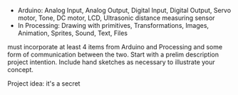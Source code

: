 
* Arduino: Analog Input, Analog Output, Digital Input, Digital Output, Servo motor, Tone, DC motor, LCD, Ultrasonic distance measuring sensor
* In Processing: Drawing with primitives, Transformations, Images, Animation, Sprites, Sound, Text, Files

 must incorporate at least 4 items from Arduino and Processing and some form of communication between the two. Start with a prelim description project intention. Include hand sketches as necessary to illustrate your concept.

Project idea: it's a secret
